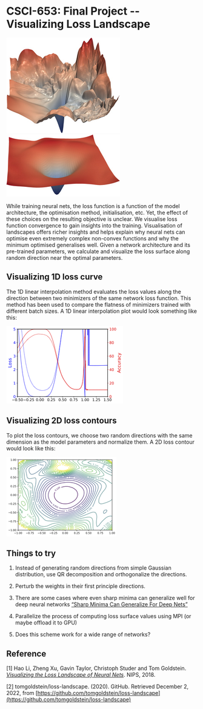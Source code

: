# CSCI-653: Final Project -- Visualizing Loss Landscape

![Example](images/3DExample_rough.jpg)![](images/3DExample_smooth.jpg)

While training neural nets, the loss function is a function of the model architecture, the optimisation method, initialisation, etc. Yet, the effect of these choices on the resulting objective is unclear. We visualise loss function convergence to gain insights into the training. Visualisation of landscapes offers richer insights and helps explain why neural nets can optimise even extremely complex non-convex functions and why the minimum optimised generalises well.
Given a network architecture and its pre-trained parameters, we calculate and visualize the loss surface along random direction near the optimal parameters. 

## Visualizing 1D loss curve

The 1D linear interpolation method evaluates the loss values along the direction between two minimizers of the same network loss function. This method has been used to compare the flatness of minimizers trained with different batch sizes. A 1D linear interpolation plot would look something like this:

![1DExample](images/1DExample.jpg)

## Visualizing 2D loss contours

To plot the loss contours, we choose two random directions with the same dimension as the model parameters and normalize them. A 2D loss contour would look like this:

![2DExample](images/2DExample.jpg)

## Things to try

1. Instead of generating random directions from simple Gaussian distribution, use QR decomposition and orthogonalize the directions.

2. Perturb the weights in their first principle directions.

3. There are some cases where even sharp minima can generalize well for deep neural networks [“Sharp Minima Can Generalize For Deep Nets”](https://arxiv.org/pdf/1703.04933.pdf)

4. Parallelize the process of computing loss surface values using MPI (or maybe offload it to GPU)

5. Does this scheme work for a wide range of networks?

## Reference

[1] Hao Li, Zheng Xu, Gavin Taylor, Christoph Studer and Tom Goldstein. [*Visualizing the Loss Landscape of Neural Nets*](https://arxiv.org/abs/1712.09913). NIPS, 2018.

[2] tomgoldstein/loss-landscape. (2020). GitHub. Retrieved December 2, 2022, from [https://github.com/tomgoldstein/loss-landscape](https://github.com/tomgoldstein/loss-landscape)